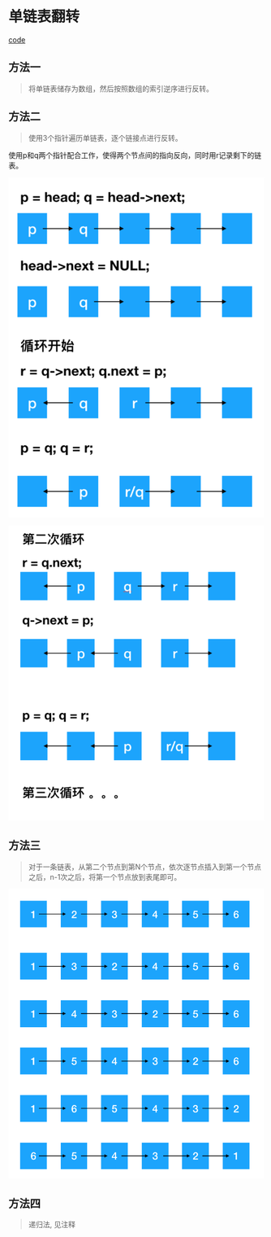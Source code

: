 # 单链表翻转

[code](./single_linked_list_reverse.go)

## 方法一

> 将单链表储存为数组，然后按照数组的索引逆序进行反转。

## 方法二

> 使用3个指针遍历单链表，逐个链接点进行反转。

使用p和q两个指针配合工作，使得两个节点间的指向反向，同时用r记录剩下的链表。

![](./images/single_linked_list_reverse1.png)

![](./images/single_linked_list_reverse2.png)

## 方法三

> 对于一条链表，从第二个节点到第N个节点，依次逐节点插入到第一个节点之后，n-1次之后，将第一个节点放到表尾即可。

![](./images/single_linked_list_reverse3.png)

## 方法四
> 递归法, 见注释
